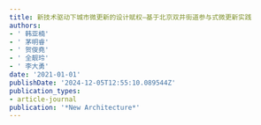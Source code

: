 ```yaml
---
title: 新技术驱动下城市微更新的设计赋权–基于北京双井街道参与式微更新实践
authors:
- ' 韩亚楠'
- ' 茅明睿'
- ' 贺俊堯'
- ' 全靓玲'
- ' 李大勇'
date: '2021-01-01'
publishDate: '2024-12-05T12:55:10.089544Z'
publication_types:
- article-journal
publication: '*New Architecture*'
---
```

